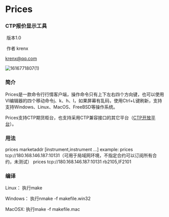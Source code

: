 # Prices

### CTP报价显示工具

​       版本1.0

​     作者 krenx

   krenx@qq.com

![1616771807(1)](https://user-images.githubusercontent.com/83346523/120349092-611bf200-c330-11eb-8bd1-326adc7f7900.png)

### 简介
Prices是一款命令行行情客户端，操作命令只有上下左右四个方向键，也可以使用VI编辑器的四个移动命令j、k、h、l，如果屏幕有乱码，使用Ctrl+L键刷新，支持支持Windows、Linux、MacOS、FreeBSD等操作系统。

Prices支持CTP期货柜台，也支持采用CTP兼容接口的其它平台（[CTP开放平台](https://github.com/krenx1983/openctp)）。

### 用法

prices marketaddr [instrument,instrument ...]
example:
	prices tcp://180.168.146.187:10131（可用于局域网环境，不指定合约可以订阅所有合约，未测试）
	prices tcp://180.168.146.187:10131 rb2105,IF2101

### 编译
Linux：
执行make

Windows：
执行nmake -f makefile.win32

MacOSX:
执行make -f makefile.mac



